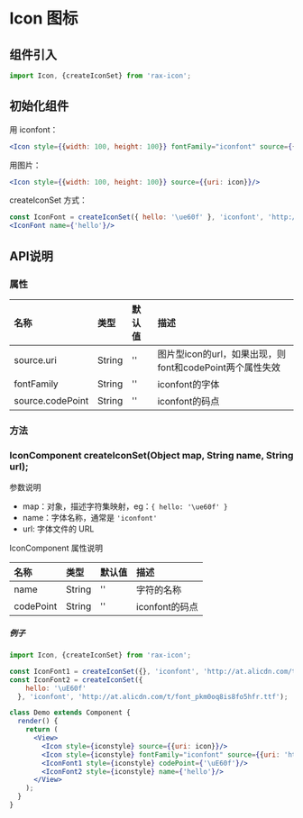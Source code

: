 # Icon 图标

## 组件引入

```jsx
import Icon, {createIconSet} from 'rax-icon';
```

## 初始化组件

用 iconfont：

```jsx
<Icon style={{width: 100, height: 100}} fontFamily="iconfont" source={{uri: '//at.alicdn.com/t/font_pkm0oq8is8fo5hfr.ttf', codePoint: '\uE60f'}}/>
```

用图片：

```jsx
<Icon style={{width: 100, height: 100}} source={{uri: icon}}/>
```

createIconSet 方式：

```jsx
const IconFont = createIconSet({ hello: '\ue60f' }, 'iconfont', 'http://at.alicdn.com/t/font_pkm0oq8is8fo5hfr.ttf');
<IconFont name={'hello'}/>
```

## API说明

### 属性

| 名称               | 类型     | 默认值  | 描述                                     |
| :--------------- | :----- | :--- | :------------------------------------- |
| source.uri       | String | ''   | 图片型icon的url，如果出现，则font和codePoint两个属性失效 |
| fontFamily       | String | ''   | iconfont的字体                            |
| source.codePoint | String | ''   | iconfont的码点                            |

### 方法

### IconComponent createIconSet(Object map, String name, String url);

参数说明

- map：对象，描述字符集映射，eg：`{ hello: '\ue60f' }`
- name：字体名称，通常是 `'iconfont'`
- url: 字体文件的 URL

IconComponent 属性说明

| 名称        | 类型     | 默认值  | 描述          |
| :-------- | :----- | :--- | :---------- |
| name      | String | ''   | 字符的名称       |
| codePoint | String | ''   | iconfont的码点 |

##### 例子

```jsx
import Icon, {createIconSet} from 'rax-icon';

const IconFont1 = createIconSet({}, 'iconfont', 'http://at.alicdn.com/t/font_pkm0oq8is8fo5hfr.ttf');
const IconFont2 = createIconSet({
    hello: '\uE60f'
  }, 'iconfont', 'http://at.alicdn.com/t/font_pkm0oq8is8fo5hfr.ttf');

class Demo extends Component {
  render() {
    return (
      <View>
        <Icon style={iconstyle} source={{uri: icon}}/>
        <Icon style={iconstyle} fontFamily="iconfont" source={{uri: 'http://at.alicdn.com/t/font_pkm0oq8is8fo5hfr.ttf', codePoint: '\uE60f'}}/>
        <IconFont1 style={iconstyle} codePoint={'\uE60f'}/>
        <IconFont2 style={iconstyle} name={'hello'}/>
      </View>
    );
  }
}
```

